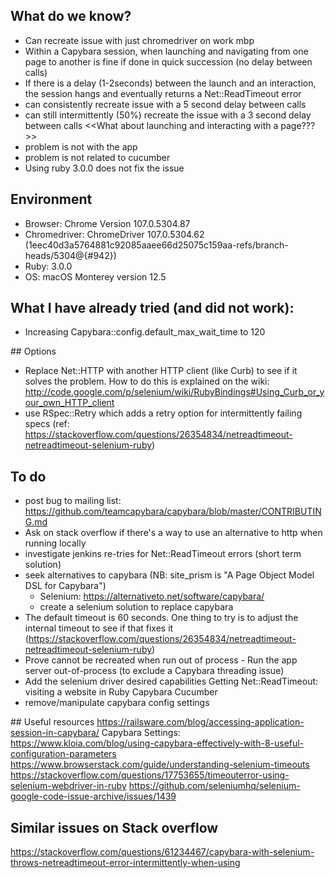 ## What do we know?
* Can recreate issue with just chromedriver on work mbp
* Within a Capybara session, when launching and navigating from one page to another is fine if done in quick succession (no delay between calls)
* If there is a delay (1-2seconds) between the launch and an interaction, the session hangs and eventually returns a Net::ReadTimeout error
* can consistently recreate issue with a 5 second delay between calls
* can still intermittently (50%) recreate the issue with a 3 second delay between calls
<<What about launching and interacting with a page???>>
* problem is not with the app
* problem is not related to cucumber
* Using ruby 3.0.0 does not fix the issue

## Environment
* Browser: Chrome Version 107.0.5304.87
* Chromedriver: ChromeDriver 107.0.5304.62 (1eec40d3a5764881c92085aaee66d25075c159aa-refs/branch-heads/5304@{#942})
* Ruby: 3.0.0
* OS: macOS Monterey version 12.5

## What I have already tried (and did not work):
* Increasing Capybara::config.default_max_wait_time to 120


## Options
* Replace Net::HTTP with another HTTP client (like Curb) to see if it solves the problem.
    How to do this is explained on the wiki: http://code.google.com/p/selenium/wiki/RubyBindings#Using_Curb_or_your_own_HTTP_client
* use RSpec::Retry which adds a retry option for intermittently failing specs (ref: https://stackoverflow.com/questions/26354834/netreadtimeout-netreadtimeout-selenium-ruby)


## To do
* post bug to mailing list: https://github.com/teamcapybara/capybara/blob/master/CONTRIBUTING.md
* Ask on stack overflow if there's a way to use an alternative to http when running locally
* investigate jenkins re-tries for Net::ReadTimeout errors (short term solution)
* seek alternatives to capybara (NB: site_prism is "A Page Object Model DSL for Capybara")
  * Selenium: https://alternativeto.net/software/capybara/
  * create a selenium solution to replace capybara
* The default timeout is 60 seconds. One thing to try is to adjust the internal timeout to see if that fixes it (https://stackoverflow.com/questions/26354834/netreadtimeout-netreadtimeout-selenium-ruby)
* Prove cannot be recreated when run out of process - Run the app server out-of-process (to exclude a Capybara threading issue)
* Add the selenium driver desired capabilities Getting Net::ReadTimeout: visiting a website in Ruby Capybara Cucumber
* remove/manipulate capybara config settings

  



## Useful resources
https://railsware.com/blog/accessing-application-session-in-capybara/
Capybara Settings: https://www.kloia.com/blog/using-capybara-effectively-with-8-useful-configuration-parameters
https://www.browserstack.com/guide/understanding-selenium-timeouts
https://stackoverflow.com/questions/17753655/timeouterror-using-selenium-webdriver-in-ruby
https://github.com/seleniumhq/selenium-google-code-issue-archive/issues/1439


## Similar issues on Stack overflow
https://stackoverflow.com/questions/61234467/capybara-with-selenium-throws-netreadtimeout-error-intermittently-when-using



